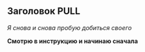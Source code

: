 ## Заголовок PULL

*Я снова и снова пробую добиться своего*

**Смотрю в инструкцию и начинаю сначала**



